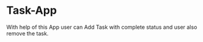 # Task-App
With help of this App user can Add Task with complete status and user also remove the task.

